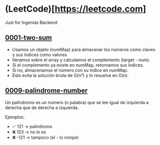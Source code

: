 # (LeetCode)[https://leetcode.com]
Just for Ingenias Backend

## [0001-two-sum](https://github.com/mariaelisaaraya/LeetCode/tree/main/0009-palindrome-number)

- Usamos un objeto (numMap) para almacenar los números como claves y sus índices como valores.
- Iteramos sobre el array y calculamos el complemento (target - num).
- Si el complemento ya existe en numMap, retornamos sus índices.
- Si no, almacenamos el número con su índice en numMap.
- Esto evita la solución bruta de O(n²) y lo resuelve en O(n).

## [0009-palindrome-number](https://github.com/mariaelisaaraya/LeetCode/tree/main/0009-palindrome-number)

Un palíndromo es un número (o palabra) que se lee igual de izquierda a derecha que de derecha a izquierda.

Ejemplos:
- ✅ 121 → palíndromo
- ❌ 123 → no lo es
- ❌ -121 → tampoco (el - lo rompe)
